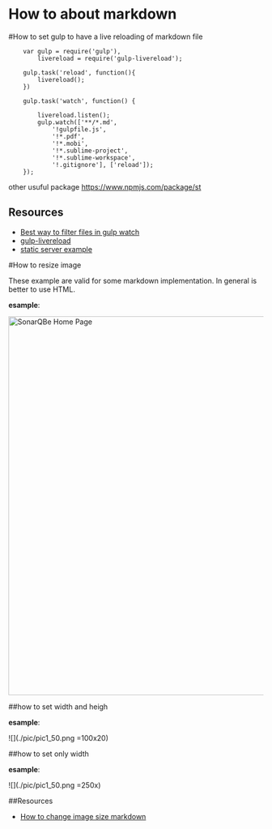 How to about markdown
=====================

#How to set gulp to have a live reloading of markdown file

```
    var gulp = require('gulp'),
        livereload = require('gulp-livereload');

    gulp.task('reload', function(){
        livereload();
    })

    gulp.task('watch', function() {

        livereload.listen();
        gulp.watch(['**/*.md', 
            '!gulpfile.js', 
            '!*.pdf',
            '!*.mobi', 
            '!*.sublime-project', 
            '!*.sublime-workspace',
            '!.gitignore'], ['reload']);
    });
```

other usuful package https://www.npmjs.com/package/st
## Resources
- [Best way to filter files in gulp watch](http://stackoverflow.com/questions/21605592/best-way-to-filter-files-in-gulp-watch)
- [gulp-livereload](https://www.npmjs.com/package/gulp-livereload)
- [static server example](https://github.com/vohof/gulp-livereload/blob/master/examples/static-server.js)

#How to resize image

These example are valid for some markdown implementation. In general is better to use HTML. 

**esample**:

<img src="./images/sonarqbe_homepage_addproject.png" alt="SonarQBe Home Page" style="width: 748px;"/>

##how to set width and heigh

**esample**:

![](./pic/pic1_50.png =100x20)

##how to set only width

**esample**:

![](./pic/pic1_50.png =250x)


##Resources
- [How to change image size markdown](http://stackoverflow.com/questions/14675913/how-to-change-image-size-markdown)



